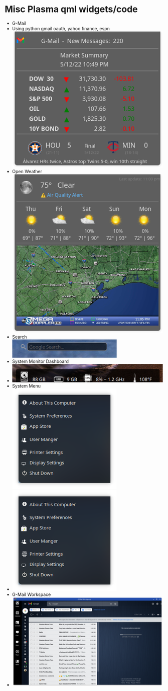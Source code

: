 # Misc Plasma qml widgets/code

* G-Mail <br>
* Using python gmail oauth, yahoo finance, espn <br>
[![G-Mail Widget](gmail.png)](https://github.com/txhammer68/qml/blob/master/G-Mail.zip)
* Open Weather <br>
[![Weather](weather1.png)](https://github.com/txhammer68/qml/blob/master/OpenWeather.zip)
* Search <br>
[![Search Widget](search.png)](https://github.com/txhammer68/qml/blob/master/org.kde.search.zip)
* System Monitor Dashboard <br>
* [![System dashboard](dashboard.png)](https://github.com/txhammer68/qml/blob/master/SystemDashboard.zip)
* System Menu <br>
![System menu](system-menu.png)
* [![System menu](system-menu.png)](https://github.com/txhammer68/qml/blob/master/system-menu.zip)
* G-Mail Workspace <br>
* [![G-Mail Workspace](Screenshot_gmail.png)](https://github.com/txhammer68/qml/blob/master/gmail/gmail.zip)
